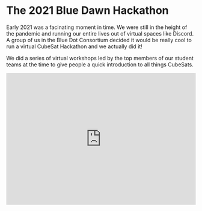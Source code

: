 # The 2021 Blue Dawn Hackathon
Early 2021 was a facinating moment in time. We were still in the height of the pandemic and running our entire lives out of virtual spaces like Discord. A group of us in the Blue Dot Consortium decided it would be really cool to run a virtual CubeSat Hackathon and we actually did it! 

We did a series of virtual workshops led by the top members of our student teams at the time to give people a quick introduction to all things CubeSats. 

<iframe width="100%" height="350" src="https://www.youtube.com/embed/videoseries?si=1ssxHNH7i039Ttza&amp;list=PLy1F5GbOUKj8AzMFvSYeGWqste7h9dd2g" title="YouTube video player" frameborder="0" allow="accelerometer; autoplay; clipboard-write; encrypted-media; gyroscope; picture-in-picture; web-share" referrerpolicy="strict-origin-when-cross-origin" allowfullscreen></iframe>